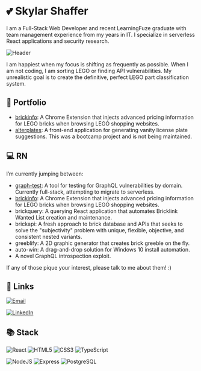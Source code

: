 # :two_hearts: Skylar Shaffer

I am a Full-Stack Web Developer and recent LearningFuze graduate with team management experience from my years in IT. I specialize in serverless React applications and security research.

![Header](https://github.com/skylarshaffer/skylarshaffer/assets/161654841/921436e3-f794-4c9b-bd40-957c9045b3ba)

I am happiest when my focus is shifting as frequently as possible. When I am not coding, I am sorting LEGO or finding API vulnerabilities. My unrealistic goal is to create the definitive, perfect LEGO part classification system.

## :file_folder: Portfolio

- [brickinfo](https://github.com/skylarshaffer/brickinfo): A Chrome Extension that injects advanced pricing information for LEGO bricks when browsing LEGO shopping websites.
- [alterplates](https://github.com/skylarshaffer/alterplates): A front-end application for generating vanity license plate suggestions. This was a bootcamp project and is not being maintained.

## :computer: RN

I’m currently jumping between:
- [graph-test](https://github.com/skylarshaffer/graph-test): A tool for testing for GraphQL vulnerabilities by domain. Currently full-stack, attempting to migrate to serverless.
- [brickinfo](https://github.com/skylarshaffer/brickinfo): A Chrome Extension that injects advanced pricing information for LEGO bricks when browsing LEGO shopping websites.
- brickquery: A querying React application that automates Bricklink Wanted List creation and maintenance.
- brickapi: A fresh approach to brick database and APIs that seeks to solve the "subjectivity" problem with unique, flexible, objective, and consistent nested variants.
- greeblify: A 2D graphic generator that creates brick greeble on the fly.
- auto-win: A drag-and-drop solution for Windows 10 install automation.
- A novel GraphQL introspection exploit.

If any of those pique your interest, please talk to me about them! :)

## :link: Links

[![Email](https://img.shields.io/badge/Email-s%40skylarshaffer.com-708090?logo=mail.ru)](mailto:s@skylarshaffer.com)

[![LinkedIn](https://img.shields.io/badge/LinkedIn-skylarshaffer-0072b1?logo=linkedin)](https://www.linkedin.com/in/skylarshaffer/)

## :books: Stack

![React](https://img.shields.io/badge/React-20232A?logo=react&logoColor=white)
![HTML5](https://img.shields.io/badge/HTML5-E34F26?logo=html5&logoColor=white)
![CSS3](https://img.shields.io/badge/CSS3-1572B6?logo=css3&logoColor=white)
![TypeScript](https://img.shields.io/badge/TypeScript-007ACC?logo=typescript&logoColor=white)

![NodeJS](https://img.shields.io/badge/Node.js-339933?logo=nodedotjs&logoColor=white)
![Express](https://img.shields.io/badge/Express.js-000000?logo=express&logoColor=white)
![PostgreSQL](https://img.shields.io/badge/PostgreSQL-316192?logo=postgresql&logoColor=white)

